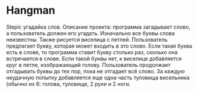 # Hangman
Stepic угадайка слов.
Описание проекта: программа загадывает слово, а пользователь должен его угадать. 
Изначально все буквы слова неизвестны. 
Также рисуется виселица с петлей. Пользователь предлагает букву, которая может входить в это слово. 
Если такая буква есть в слове, то программа ставит букву столько раз, сколько она встречается в слове. 
Если такой буквы нет, к виселице добавляется круг в петле, изображающий голову. Пользователь продолжает отгадывать буквы до тех пор, пока не отгадает всё слово. 
За каждую неудачную попытку добавляется еще одна часть туловища висельника (обычно их 6: голова, туловище, 2 руки и 2 ноги.
